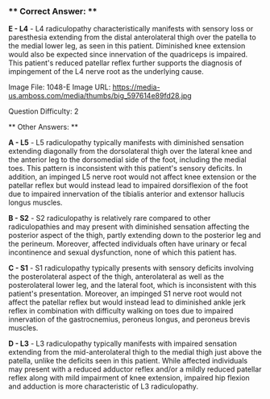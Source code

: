 ### ** Correct Answer: **

**E - L4** - L4 radiculopathy characteristically manifests with sensory loss or paresthesia extending from the distal anterolateral thigh over the patella to the medial lower leg, as seen in this patient. Diminished knee extension would also be expected since innervation of the quadriceps is impaired. This patient's reduced patellar reflex further supports the diagnosis of impingement of the L4 nerve root as the underlying cause.

Image File: 1048-E
Image URL: https://media-us.amboss.com/media/thumbs/big_597614e89fd28.jpg

Question Difficulty: 2

** Other Answers: **

**A - L5** - L5 radiculopathy typically manifests with diminished sensation extending diagonally from the dorsolateral thigh over the lateral knee and the anterior leg to the dorsomedial side of the foot, including the medial toes. This pattern is inconsistent with this patient's sensory deficits. In addition, an impinged L5 nerve root would not affect knee extension or the patellar reflex but would instead lead to impaired dorsiflexion of the foot due to impaired innervation of the tibialis anterior and extensor hallucis longus muscles.

**B - S2** - S2 radiculopathy is relatively rare compared to other radiculopathies and may present with diminished sensation affecting the posterior aspect of the thigh, partly extending down to the posterior leg and the perineum. Moreover, affected individuals often have urinary or fecal incontinence and sexual dysfunction, none of which this patient has.

**C - S1** - S1 radiculopathy typically presents with sensory deficits involving the posterolateral aspect of the thigh, anterolateral as well as the posterolateral lower leg, and the lateral foot, which is inconsistent with this patient's presentation. Moreover, an impinged S1 nerve root would not affect the patellar reflex but would instead lead to diminished ankle jerk reflex in combination with difficulty walking on toes due to impaired innervation of the gastrocnemius, peroneus longus, and peroneus brevis muscles.

**D - L3** - L3 radiculopathy typically manifests with impaired sensation extending from the mid-anterolateral thigh to the medial thigh just above the patella, unlike the deficits seen in this patient. While affected individuals may present with a reduced adductor reflex and/or a mildly reduced patellar reflex along with mild impairment of knee extension, impaired hip flexion and adduction is more characteristic of L3 radiculopathy.

